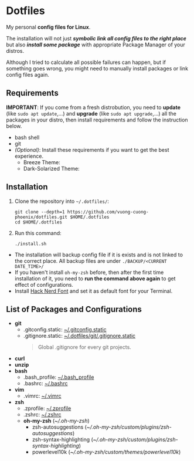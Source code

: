 # Dotfiles

My personal **config files for Linux**.

The installation will not just **_symbolic link all config files to the right place_** but also **_install some package_** with appropriate Package Manager of your distros.

Although I tried to calculate all possible failures can happen, but if something goes wrong, you might need to manually install packages or link config files again.

## Requirements

**IMPORTANT**: If you come from a fresh distrobution, you need to **update** (like `sudo apt update`,...) and **upgrade** (like `sudo apt upgrade`,...) all the packages in your distro, then install requirements and follow the instruction below.

-   bash shell
-   git
-   _(Optional)_: Install these requirements if you want to get the best experience.
    -   Breeze Theme:
    -   Dark-Solarized Theme:

## Installation

1. Clone the repository into `~/.dotfiles/`:

    ```shell
    git clone --depth=1 https://github.com/vuong-cuong-phoenix/dotfiles.git $HOME/.dotfiles
    cd $HOME/.dotfiles
    ```

2. Run this command:

    ```shell
    ./install.sh
    ```

-   The installation will backup config file if it is exists and is not linked to the correct place. All backup files are under `./BACKUP/<CURRENT DATE_TIME>/`
-   If you haven't install `oh-my-zsh` before, then after the first time installation of it, you need to **run the command above again** to get effect of configurations.
-   Install [Hack Nerd Font](https://github.com/ryanoasis/nerd-fonts/releases/download/v2.0.0/Hack.zip) and set it as default font for your Terminal.

## List of Packages and Configurations

-   **git**
    -   .gitconfig.static: [~/.gitconfig.static](https://github.com/vuong-cuong-phoenix/dotfiles/blob/master/git/.gitconfig.static)
    -   .gitignore.static: [~/.dotfiles/git/.gitignore.static](https://github.com/vuong-cuong-phoenix/dotfiles/blob/master/git/.gitignore.static)
        > Global .gitignore for every git projects.
-   **curl**
-   **unzip**
-   **bash**
    -   .bash_profile: [~/.bash_profile](https://github.com/vuong-cuong-phoenix/dotfiles/blob/master/shell/.bash_profile)
    -   .bashrc: [~/.bashrc](https://github.com/vuong-cuong-phoenix/dotfiles/blob/master/shell/.bashrc)
-   **vim**
    -   .vimrc: [~/.vimrc](https://github.com/vuong-cuong-phoenix/dotfiles/blob/master/editor/.vimrc)
-   **zsh**
    -   .zprofile: [~/.zprofile](https://github.com/vuong-cuong-phoenix/dotfiles/blob/master/shell/.zprofile)
    -   .zshrc: [~/.zshrc](https://github.com/vuong-cuong-phoenix/dotfiles/blob/master/shell/.zshrc)
    -   **oh-my-zsh** (_~/.oh-my-zsh_)
        -   zsh-autosuggestions (_~/.oh-my-zsh/custom/plugins/zsh-autosuggestions_)
        -   zsh-syntax-highlighting (_~/.oh-my-zsh/custom/plugins/zsh-syntax-highlighting_)
        -   powerlevel10k (_~/.oh-my-zsh/custom/themes/powerlevel10k_)
